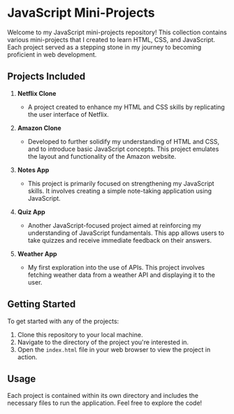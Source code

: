 # JavaScript Mini-Projects 

Welcome to my JavaScript mini-projects repository! This collection contains various mini-projects that I created to learn HTML, CSS, and JavaScript. Each project served as a stepping stone in my journey to becoming proficient in web development.

## Projects Included

1. **Netflix Clone**
   - A project created to enhance my HTML and CSS skills by replicating the user interface of Netflix.

2. **Amazon Clone**
   - Developed to further solidify my understanding of HTML and CSS, and to introduce basic JavaScript concepts. This project emulates the layout and functionality of the Amazon website.

3. **Notes App**
   - This project is primarily focused on strengthening my JavaScript skills. It involves creating a simple note-taking application using JavaScript.

4. **Quiz App**
   - Another JavaScript-focused project aimed at reinforcing my understanding of JavaScript fundamentals. This app allows users to take quizzes and receive immediate feedback on their answers.

5. **Weather App**
   - My first exploration into the use of APIs. This project involves fetching weather data from a weather API and displaying it to the user.

## Getting Started

To get started with any of the projects:

1. Clone this repository to your local machine.
2. Navigate to the directory of the project you're interested in.
3. Open the `index.html` file in your web browser to view the project in action.

   
## Usage

Each project is contained within its own directory and includes the necessary files to run the application. Feel free to explore the code!

